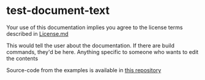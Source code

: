 # test-document-text
Your use of this documentation implies you agree to the license terms described in [License.md](LICENSE.md)

This would tell the user about the documentation. If there are build commands, they'd be here. Anything specific to someone who wants to edit the contents

Source-code from the examples is available in [this repository](https://github.com/edbratt/test-document-examples)
